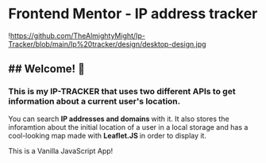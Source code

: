 <h1> Frontend Mentor - IP address tracker </h1>

!https://github.com/TheAlmightyMight/Ip-Tracker/blob/main/Ip%20tracker/design/desktop-design.jpg

<h2>## Welcome! 👋</h2>

<h3>This is my IP-TRACKER that uses two different APIs to get information about a current user's location.</h3>

<p> <p>You can search <b> IP addresses and domains </b> with it. It also stores the inforamtion about 
the initial location of a user in a local storage and has a cool-looking map made with 
<strong> Leaflet.JS </strong> in order to display it.</p>

</b> This is a Vanilla JavaScript App! <b>
